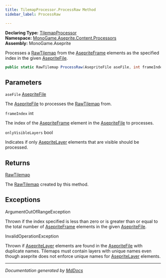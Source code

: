 ```yaml
---
title: TilemapProcessor.ProcessRaw Method
sidebar_label: ProcessRaw

---
```


**Declaring Type:** [TilemapProcessor](../)  
**Namespace:** [MonoGame.Aseprite.Content.Processors](../../)  
**Assembly:** MonoGame.Aseprite

Processes a [RawTilemap](../../../../RawTypes/RawTilemap/) from the [AsepriteFrame](../../../../AsepriteTypes/AsepriteFrame/) elements as the specified index  in the given [AsepriteFile](../../../../AsepriteFile/).

```csharp
public static RawTilemap ProcessRaw(AsepriteFile aseFile, int frameIndex, bool onlyVisibleLayers = true);
```

## Parameters

`aseFile`  [AsepriteFile](../../../../AsepriteFile/)

The [AsepriteFile](../../../../AsepriteFile/) to processes the [RawTilemap](../../../../RawTypes/RawTilemap/) from.

`frameIndex`  int

The index of the [AsepriteFrame](../../../../AsepriteTypes/AsepriteFrame/) element in the [AsepriteFile](../../../../AsepriteFile/) to processes.

`onlyVisibleLayers`  bool

Indicates if only [AsepriteLayer](../../../../AsepriteTypes/AsepriteLayer/) elements that are visible should be processed.

## Returns

[RawTilemap](../../../../RawTypes/RawTilemap/)

The [RawTilemap](../../../../RawTypes/RawTilemap/) created by this method.

## Exceptions

ArgumentOutOfRangeException

Thrown if the index specified is less than zero or is greater than or  equal to the total number of [AsepriteFrame](../../../../AsepriteTypes/AsepriteFrame/) elements in the given [AsepriteFile](../../../../AsepriteFile/).

InvalidOperationException

Thrown if [AsepriteLayer](../../../../AsepriteTypes/AsepriteLayer/) elements are found in the [AsepriteFile](../../../../AsepriteFile/) with duplicate  names.  Tilemaps must contain layers with unique names even though aseprite does not enforce unique names  for [AsepriteLayer](../../../../AsepriteTypes/AsepriteLayer/) elements.

___

*Documentation generated by [MdDocs](https://github.com/ap0llo/mddocs)*
